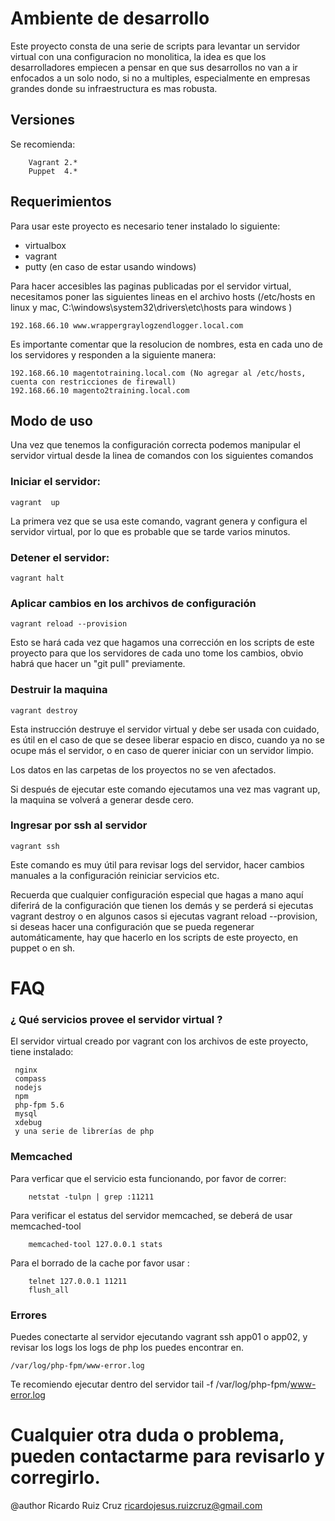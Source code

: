 # Ambiente de desarrollo
Este proyecto consta de una serie de scripts para levantar un servidor virtual con una configuracion no monolitica, la idea es que los desarrolladores empiecen a pensar en que sus desarrollos no van a ir enfocados a un solo nodo, si no a multiples, especialmente en empresas grandes donde su infraestructura es mas robusta.

## Versiones
Se recomienda:

        Vagrant 2.*
        Puppet  4.*

## Requerimientos

Para usar este proyecto es necesario tener instalado lo siguiente:

* virtualbox
* vagrant
* putty (en caso de estar usando windows)


Para hacer accesibles las paginas publicadas por el servidor virtual, necesitamos poner 
las siguientes lineas en el archivo hosts (/etc/hosts en linux y mac, 
C:\windows\system32\drivers\etc\hosts para windows )

    192.168.66.10 www.wrappergraylogzendlogger.local.com

Es importante comentar que la resolucion de nombres, esta en cada uno de los servidores y responden a la siguiente manera:

    192.168.66.10 magentotraining.local.com (No agregar al /etc/hosts, cuenta con restricciones de firewall)
    192.168.66.10 magento2training.local.com

## Modo de uso
Una vez que tenemos la configuración correcta podemos manipular el servidor virtual desde la linea de comandos
con los siguientes comandos

### Iniciar el servidor:
    
    vagrant  up
    
La primera vez que se usa este comando, vagrant genera y configura el servidor virtual,
por lo que es probable que se tarde varios minutos.   

### Detener el servidor:

    vagrant halt 

### Aplicar cambios en los archivos de configuración

    vagrant reload --provision
    
Esto se hará cada vez que hagamos una corrección en los scripts de este proyecto para
que los servidores de cada uno tome los cambios, obvio habrá que hacer un "git pull"  previamente. 
  
### Destruir la maquina

    vagrant destroy
    
Esta instrucción destruye el servidor virtual y debe ser usada con cuidado, 
es útil en el caso de que se desee liberar espacio en disco, cuando ya no se ocupe más
el servidor, o en caso de querer iniciar con un servidor limpio.
    
Los datos en las carpetas de los proyectos no se ven afectados.
    
Si después de ejecutar este comando ejecutamos una vez mas vagrant up, 
la maquina se volverá a generar desde cero.

### Ingresar por ssh al servidor

    vagrant ssh
    
Este comando es muy útil para revisar logs del servidor, hacer cambios manuales a la configuración reiniciar servicios etc. 
    
Recuerda que cualquier configuración especial que hagas a mano aquí
diferirá de la configuración que tienen los demás y se perderá si ejecutas 
vagrant destroy o en algunos casos si ejecutas vagrant reload --provision,
si deseas hacer una configuración que se pueda regenerar automáticamente, 
hay que hacerlo en los scripts de este proyecto, en puppet o en sh.

# FAQ

### ¿ Qué servicios provee el servidor virtual ?

El servidor virtual creado por vagrant con los archivos de este proyecto, tiene instalado:

     nginx
     compass
     nodejs
     npm
     php-fpm 5.6
     mysql
     xdebug
     y una serie de librerías de php

### Memcached
Para verficar que el servicio esta funcionando, por favor de correr:
    
        netstat -tulpn | grep :11211

Para verificar el estatus del servidor memcached, se deberá de usar memcached-tool

        memcached-tool 127.0.0.1 stats

Para el borrado de la cache por favor usar :
    
        telnet 127.0.0.1 11211
        flush_all

### Errores

Puedes conectarte al servidor ejecutando vagrant ssh app01 o app02, y revisar los logs
los logs de php los puedes encontrar en.
    
    /var/log/php-fpm/www-error.log
    
Te recomiendo ejecutar dentro del servidor
    tail -f /var/log/php-fpm/www-error.log


# Cualquier otra duda o problema, pueden contactarme para revisarlo y corregirlo.
@author Ricardo Ruiz Cruz <ricardojesus.ruizcruz@gmail.com>
